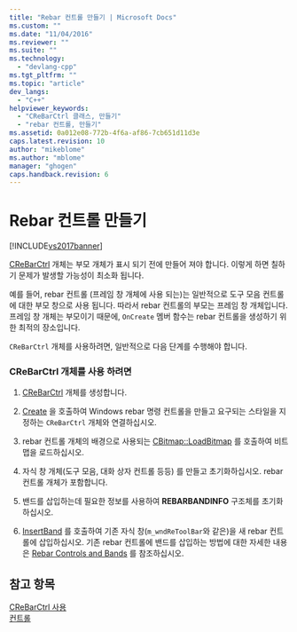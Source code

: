 ```yaml
---
title: "Rebar 컨트롤 만들기 | Microsoft Docs"
ms.custom: ""
ms.date: "11/04/2016"
ms.reviewer: ""
ms.suite: ""
ms.technology: 
  - "devlang-cpp"
ms.tgt_pltfrm: ""
ms.topic: "article"
dev_langs: 
  - "C++"
helpviewer_keywords: 
  - "CReBarCtrl 클래스, 만들기"
  - "rebar 컨트롤, 만들기"
ms.assetid: 0a012e08-772b-4f6a-af86-7cb651d11d3e
caps.latest.revision: 10
author: "mikeblome"
ms.author: "mblome"
manager: "ghogen"
caps.handback.revision: 6
---
```

# Rebar 컨트롤 만들기
[!INCLUDE[vs2017banner](../assembler/inline/includes/vs2017banner.md)]

[CReBarCtrl](../mfc/reference/crebarctrl-class.md) 개체는 부모 개체가 표시 되기 전에 만들어 져야 합니다.  이렇게 하면 칠하기 문제가 발생할 가능성이 최소화 됩니다.  
  
 예를 들어, rebar 컨트롤 \(프레임 창 개체에 사용 되는\)는 일반적으로 도구 모음 컨트롤에 대한 부모 창으로 사용 됩니다.  따라서 rebar 컨트롤의 부모는 프레임 창 개체입니다.  프레임 창 개체는 부모이기 때문에, `OnCreate` 멤버 함수는 rebar 컨트롤을 생성하기 위한 최적의 장소입니다.  
  
 `CReBarCtrl` 개체를 사용하려면, 일반적으로 다음 단계를 수행해야 합니다.  
  
### CReBarCtrl 개체를 사용 하려면  
  
1.  [CReBarCtrl](../mfc/reference/crebarctrl-class.md) 개체를 생성합니다.  
  
2.  [Create](../Topic/CReBarCtrl::Create.md) 을 호출하여 Windows rebar 명령 컨트롤을 만들고 요구되는 스타일을 지정하는 `CReBarCtrl` 개체와 연결하십시오.  
  
3.  rebar 컨트롤 개체의 배경으로 사용되는 [CBitmap::LoadBitmap](../Topic/CBitmap::LoadBitmap.md) 를 호출하여 비트맵을 로드하십시오.  
  
4.  자식 창 개체\(도구 모음, 대화 상자 컨트롤 등등\) 를 만들고 초기화하십시오. rebar 컨트롤 개체가 포함합니다.  
  
5.  밴드를 삽입하는데 필요한 정보를 사용하여 **REBARBANDINFO** 구조체를 초기화 하십시오.  
  
6.  [InsertBand](../Topic/CReBarCtrl::InsertBand.md) 를 호출하여 기존 자식 창\(`m_wndReToolBar`와 같은\)을 새 rebar 컨트롤에 삽입하십시오.  기존 rebar 컨트롤에 밴드를 삽입하는 방법에 대한 자세한 내용은 [Rebar Controls and Bands](../mfc/rebar-controls-and-bands.md) 를 참조하십시오.  
  
## 참고 항목  
 [CReBarCtrl 사용](../mfc/using-crebarctrl.md)   
 [컨트롤](../mfc/controls-mfc.md)